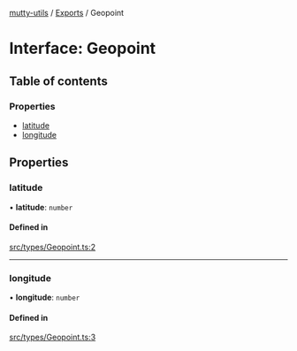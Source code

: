 [mutty-utils](../README.md) / [Exports](../modules.md) / Geopoint

# Interface: Geopoint

## Table of contents

### Properties

- [latitude](Geopoint.md#latitude)
- [longitude](Geopoint.md#longitude)

## Properties

### latitude

• **latitude**: `number`

#### Defined in

[src/types/Geopoint.ts:2](https://github.com/jonlaing/mutty-utils/blob/3aaf626/src/types/Geopoint.ts#L2)

___

### longitude

• **longitude**: `number`

#### Defined in

[src/types/Geopoint.ts:3](https://github.com/jonlaing/mutty-utils/blob/3aaf626/src/types/Geopoint.ts#L3)
